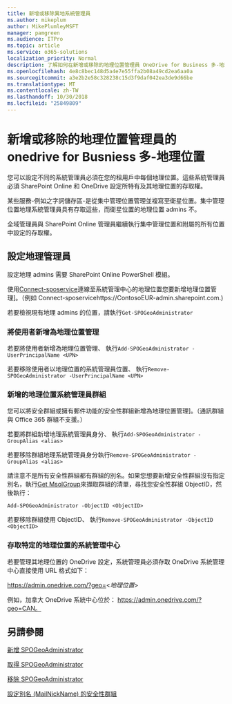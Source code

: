 ```yaml
---
title: 新增或移除異地系統管理員
ms.author: mikeplum
author: MikePlumleyMSFT
manager: pamgreen
ms.audience: ITPro
ms.topic: article
ms.service: o365-solutions
localization_priority: Normal
description: 了解如何在新增或移除的地理位置管理員 OneDrive for Business 多-地理位置。
ms.openlocfilehash: 4e8c8bec148d5a4e7e55ffa2b08a49cd2ea6aa0a
ms.sourcegitcommit: a3e2b2e58c328238c15d3f9daf042ea3de9d66be
ms.translationtype: MT
ms.contentlocale: zh-TW
ms.lasthandoff: 10/30/2018
ms.locfileid: "25849809"
---
```

# <a name="add-or-remove-a-geo-administrator-in-onedrive-for-busniess-multi-geo"></a>新增或移除的地理位置管理員的 onedrive for Busniess 多-地理位置

您可以設定不同的系統管理員必須在您的租用戶中每個地理位置。這些系統管理員必須 SharePoint Online 和 OneDrive 設定所特有及其地理位置的存取權。

某些服務-例如之字詞儲存區-是從集中管理位置管理並複寫至衛星位置。集中管理位置地理系統管理員具有存取這些，而衛星位置的地理位置 admins 不。

全域管理員與 SharePoint Online 管理員繼續執行集中管理位置和附屬的所有位置中設定的存取權。

## <a name="configuring-geo-administrators"></a>設定地理管理員

設定地理 admins 需要 SharePoint Online PowerShell 模組。

使用[Connect-sposervice](https://docs.microsoft.com/powershell/module/sharepoint-online/Connect-SPOService)連線至系統管理中心的地理位置您要新增地理位置管理]。（例如 Connect-sposervicehttps://ContosoEUR-admin.sharepoint.com.)

若要檢視現有地理 admins 的位置，請執行`Get-SPOGeoAdministrator`

### <a name="adding-a-user-as-a-geo-admin"></a>將使用者新增為地理位置管理

若要將使用者新增為地理位置管理、 執行`Add-SPOGeoAdministrator -UserPrincipalName <UPN>`

若要移除使用者以地理位置的系統管理員位置、 執行`Remove-SPOGeoAdministrator -UserPrincipalName <UPN>`

### <a name="adding-a-group-as-a-geo-admin"></a>新增的地理位置系統管理員群組

您可以將安全群組或擁有郵件功能的安全性群組新增為地理位置管理]。（通訊群組與 Office 365 群組不支援。）

若要將群組新增地理系統管理員身分、 執行`Add-SPOGeoAdministrator -GroupAlias <alias>`

若要移除群組地理系統管理員身分執行`Remove-SPOGeoAdministrator -GroupAlias <alias>`

請注意不是所有安全性群組都有群組的別名。如果您想要新增安全性群組沒有指定別名，執行[Get MsolGroup](https://docs.microsoft.com/en-us/powershell/module/msonline/get-msolgroup)來擷取群組的清單，尋找您安全性群組 ObjectID，然後執行：

`Add-SPOGeoAdministrator -ObjectID <ObjectID>`

若要移除群組使用 ObjectID、 執行`Remove-SPOGeoAdministrator -ObjectID <ObjectID>`

### <a name="accessing-the-admin-center-for-a-specific-geo-location"></a>存取特定的地理位置的系統管理中心

若要管理其地理位置的 OneDrive 設定，系統管理員必須存取 OneDrive 系統管理中心直接使用 URL 格式如下：

https://admin.onedrive.com/?geo=<*地理位置*>

例如，加拿大 OneDrive 系統中心位於： https://admin.onedrive.com/?geo=CAN。

## <a name="see-also"></a>另請參閱

[新增 SPOGeoAdministrator](https://docs.microsoft.com/powershell/module/sharepoint-online/add-spogeoadministrator)

[取得 SPOGeoAdministrator](https://docs.microsoft.com/powershell/module/sharepoint-online/get-spogeoadministrator)

[移除 SPOGeoAdministrator](https://docs.microsoft.com/powershell/module/sharepoint-online/remove-spogeoadministrator)

[設定別名 (MailNickName) 的安全性群組](https://docs.microsoft.com/en-us/powershell/module/azuread/set-azureadgroup)